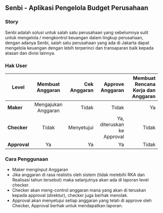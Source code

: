## Senbi - Aplikasi Pengelola Budget Perusahaan

### Story
Senbi adalah solusi untuk salah satu perusahaan yang sebelumnya sulit untuk mengelola / mengkontrol keuangan dalam lingkup perusahaan, dengan adanya Senbi, salah satu perusahaan yang ada di Jakarta dapat mengelola keuangan dengan lebih terperinci dan transaparan baik kepada atasan dan divisi lainnya.

### Hak User
| Level |  Membuat Anggaran |  Cek Anggaran  | Approve Anggaran | Membuat Rencana Kerja dan Anggaran |
| ------ |:-------------:| -----:| -----:| -----:|
|  **Maker**  | Mengajukan Anggaran  |  Tidak | Tidak | Ya |
|   **Checker**  |  Tidak  | Menyetujui | Ya, diteruskan ke Approval | Tidak |
|  **Approval**  |  Ya  | Ya | Ya | Tidak |

### Cara Penggunaan
- Maker menginput Anggaran
- Jika anggaran di rasa realistis oleh sistem (tidak melebihi RKA dan Realisasi tahun tersebut) maka selanjutnya akan ada di laporan level checker.
- Checker akan meng-control anggaran mana yang akan di teruskan kepada approval (direktur), checker juga berhak menolak.
- Approval akan menyetujui setiap anggaran yang telah di approve oleh Checker, Approval berhak untuk mendapatkan laporan.

